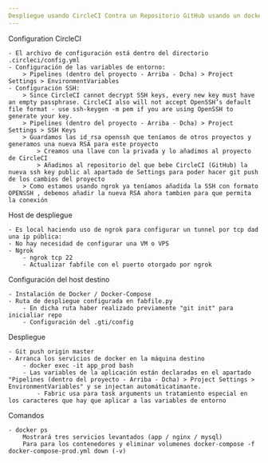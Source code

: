 ```yaml
---
Despliegue usando CircleCI Contra un Repositorio GitHub usando un docker-compose PROD
---
```


Configuration CircleCI
    
    - El archivo de configuración está dentro del directorio .circleci/config.yml
    - Configuración de las variables de entorno:
        > Pipelines (dentro del proyecto - Arriba - Dcha) > Project Settings > EnvironmentVariables
    - Configuración SSH:
        > Since CircleCI cannot decrypt SSH keys, every new key must have an empty passphrase. CircleCI also will not accept OpenSSH’s default file format - use ssh-keygen -m pem if you are using OpenSSH to generate your key.
        > Pipelines (dentro del proyecto - Arriba - Dcha) > Project Settings > SSH Keys
        > Guardamos las id_rsa openssh que teníamos de otros proyectos y generamos una nueva RSA para este proyecto
            > Creamos una llave con la privada y lo añadimos al proyecto de CircleCI
            > Añadimos al repositorio del que bebe CircleCI (GitHub) la nueva ssh key public al apartado de Settings para poder hacer git push de los cambios del proyecto
        > Como estamos usando ngrok ya teníamos añadida la SSH con formato OPENSSH , debemos añadir la nueva RSA ahora tambien para que permita la conexión 
        
Host de despliegue 

    - Es local haciendo uso de ngrok para configurar un tunnel por tcp dad una ip pública:
    - No hay necesidad de configurar una VM o VPS
    - Ngrok
        - ngrok tcp 22
        - Actualizar fabfile con el puerto otorgado por ngrok
        
Configuración del host destino

    - Instalación de Docker / Docker-Compose
    - Ruta de despliegue configurada en fabfile.py
        - En dicha ruta haber realizado previamente "git init" para inicialiar repo
        - Configuración del .gti/config
        
Despliegue

    - Git push origin master 
    - Arranca los servicios de docker en la máquina destino
        - docker exec -it app_prod bash
        - Las variables de la aplicación están declaradas en el apartado "Pipelines (dentro del proyecto - Arriba - Dcha) > Project Settings > EnvironmentVariables" y se injectan automáticatimante.  
            - Fabric usa para task arguments un tratamiento especial en los caracteres que hay que aplicar a las variables de entorno 

Comandos

    - docker ps
        Mostrará tres servicios levantados (app / nginx / mysql)
        Para para los contenedores y eliminar volumenes docker-compose -f docker-compose-prod.yml down (-v)
        